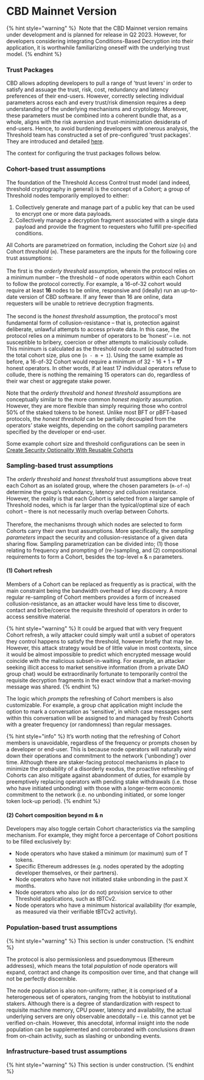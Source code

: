 # CBD Mainnet Version

{% hint style="warning" %}
 Note that the CBD Mainnet version remains under development and is planned for release in Q2 2023. However, for developers considering integrating Conditions-Based Decryption into their application, it is worthwhile familiarizing oneself with the underlying trust model.
{% endhint %}

### Trust Packages

CBD allows adopting developers to pull a range of 'trust levers' in order to satisfy and assuage the trust, risk, cost, redundancy and latency preferences of their end-users. However, correctly selecting individual parameters across each and every trust/risk dimension requires a deep understanding of the underlying mechanisms and cryptology. Moreover, these parameters must be combined into a coherent bundle that, as a whole, aligns with the risk aversion and trust-minimization desiderata of end-users. Hence, to avoid burdening developers with onerous analysis, the Threshold team has constructed a set of pre-configured 'trust packages'. They are introduced and detailed [here](cbd-mainnet-version.md#trust-packages).&#x20;

The context for configuring the trust packages follows below.&#x20;

### Cohort-based trust assumptions&#x20;

The foundation of the Threshold Access Control trust model (and indeed, threshold cryptography in general) is the concept of a _Cohort;_ a group of Threshold nodes temporarily employed to either:

1. Collectively generate and manage part of a public key that can be used to encrypt one or more data payloads.&#x20;
2. Collectively manage a decryption fragment associated with a single data payload and provide the fragment to requesters who fulfill pre-specified conditions.

All Cohorts are parametrized on formation, including the Cohort _size_ (`n`) and Cohort _threshold_ (`m`). These parameters are the inputs for the following core trust assumptions: \
\
The first is the _orderly threshold_ assumption, wherein the protocol relies on a minimum number – the threshold – of node operators within each Cohort to follow the protocol correctly. For example, a 16-of-32 cohort would require at least **16** nodes to be online, responsive and (ideally) run an up-to-date version of CBD software. If any fewer than 16 are online, data requesters will be unable to retrieve decryption fragments. \
\
The second is the _honest threshold_ assumption, the protocol's most fundamental form of collusion-resistance – that is, protection against deliberate, unlawful attempts to access private data. In this case, the protocol relies on a minimum number of operators to be ‘honest’ – i.e. not susceptible to bribery, coercion or other attempts to maliciously collude. This minimum is calculated as the threshold node count (`m`) subtracted from the total cohort size, plus one (`n - m + 1`). Using the same example as before, a 16-of-32 Cohort would require a minimum of 32 - 16 + 1 = **17** honest operators. In other words, if at least 17 individual operators refuse to collude, there is nothing the remaining 15 operators can do, regardless of their war chest or aggregate stake power.&#x20;

Note that the _orderly threshold_ and _honest threshold_ assumptions are conceptually similar to the more common _honest majority_ assumption. However, they are more flexible than simply requiring those who control 50% of the staked tokens to be honest. Unlike most BFT or pBFT-based protocols, the _honest threshold_ can be partially decoupled from the operators’ stake weights, depending on the cohort sampling parameters specified by the developer or end-user.&#x20;

Some example cohort size and threshold configurations can be seen in [Create Security Optionality With Reusable Cohorts](../advanced-usage/create-security-optionality-with-reusable-cohorts.md)

### Sampling-based trust assumptions&#x20;

The _orderly threshold_ and _honest threshold_ trust assumptions above treat each Cohort as an isolated group, where the chosen parameters (`m-of-n`) determine the group’s redundancy, latency and collusion resistance. However, the reality is that each Cohort is selected from a larger sample of Threshold nodes, which is far larger than the typical/optimal size of each cohort – there is not necessarily much overlap between Cohorts.\
\
Therefore, the mechanisms through which nodes are selected to form Cohorts carry their own trust assumptions. More specifically, the _sampling parameters_ impact the security and collusion-resistance of a given data sharing flow. Sampling parametrization can be divided into; (1) those relating to frequency and prompting of (re-)sampling, and (2) compositional requirements to form a Cohort, besides the top-level `m` & `n` parameters.&#x20;

#### (1) Cohort refresh

Members of a Cohort can be replaced as frequently as is practical, with the main constraint being the bandwidth overhead of key discovery. A more regular re-sampling of Cohort members provides a form of increased collusion-resistance, as an attacker would have less time to discover, contact and bribe/coerce the requisite threshold of operators in order to access sensitive material.&#x20;

{% hint style="warning" %}
It could be argued that with very frequent Cohort refresh, a wily attacker could simply wait until a subset of operators they control happens to satisfy the threshold, however briefly that may be. However, this attack strategy would be of little value in most contexts, since it would be almost impossible to predict which encrypted message would coincide with the malicious subset-in-waiting. For example, an attacker seeking illicit access to market sensitive information (from a private DAO group chat) would be extraordinarily fortunate to temporarily control the requisite decryption fragments in the exact window that a market-moving message was shared.
{% endhint %}

The logic which _prompts_ the refreshing of Cohort members is also customizable. For example, a group chat application might include the option to mark a conversation as 'sensitive', in which case messages sent within this conversation will be assigned to and managed by fresh Cohorts with a greater frequency (or randomness) than regular messages.&#x20;

{% hint style="info" %}
It’s worth noting that the refreshing of Cohort members is unavoidable, regardless of the frequency or prompts chosen by a developer or end-user. This is because node operators will naturally wind down their operations and commitment to the network ('unbonding') over time. Although there are staker-facing protocol mechanisms in place to minimize the probability of a disorderly exodus, the proactive refreshing of Cohorts can also mitigate against abandonment of duties, for example by preemptively replacing operators with pending stake withdrawals (i.e. those who have initiated unbonding) with those with a longer-term economic commitment to the network (i.e. no unbonding initiated, or some longer token lock-up period).&#x20;
{% endhint %}

#### (2) Cohort composition beyond m & n

Developers may also toggle certain Cohort characteristics via the sampling mechanism. For example, they might force a percentage of Cohort positions to be filled exclusively by:

* Node operators who have staked a minimum (or maximum) sum of T tokens.
* Specific Ethereum addresses (e.g. nodes operated by the adopting developer themselves, or their partners).&#x20;
* Node operators who have not initiated stake unbonding in the past X months.&#x20;
* Node operators who also (or do not) provision service to other Threshold applications, such as tBTCv2.&#x20;
* Node operators who have a minimum historical availability (for example, as measured via their verifiable tBTCv2 activity).

### Population-based trust assumptions&#x20;

{% hint style="warning" %}
This section is under construction.
{% endhint %}

The protocol is also permissionless and psuedonymous (Ethereum addresses), which means the total _population_ of node operators will expand, contract and change its composition over time, and that change will not be perfectly discernible.&#x20;

The node population is also non-uniform; rather, it is comprised of a heterogeneous set of operators, ranging from the hobbyist to institutional stakers. Although there is a degree of standardization with respect to requisite machine memory, CPU power, latency and availability, the actual underlying servers are only observable anecdotally – i.e. this cannot yet be verified on-chain. However, this anecdotal, informal insight into the node population can be supplemented and corroborated with conclusions drawn from on-chain activity, such as slashing or unbonding events.

### Infrastructure-based trust assumptions&#x20;

{% hint style="warning" %}
This section is under construction.
{% endhint %}

